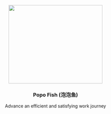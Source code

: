<!--
 * @Date: 2023-12-30 11:43:31
 * @Description: Modify here please
-->
<p align="center">
  <img width="300px" height="250px" src="http://43.136.119.145:83/popo-fish-logo.png">
</p>

<h3 align="center">Popo Fish (泡泡鱼)</h1>

<p align="center">Advance an efficient and satisfying work journey</p>
